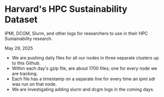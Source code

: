 # Harvard's HPC Sustainability Dataset
IPMI, DCGM, Slurm, and other logs for researchers to use in their HPC Sustainability research.

May 29, 2025
- We are pushing daily files for all our nodes in three separate clusters up to this Github.
- Within each day's gzip file, are about 1700 files; one for every node we are tracking.
- Each file has a timestamp on a separate line for every time an ipmi sdr was run on that node.
- We are investigating adding slurm and dcgm logs in the coming days.
